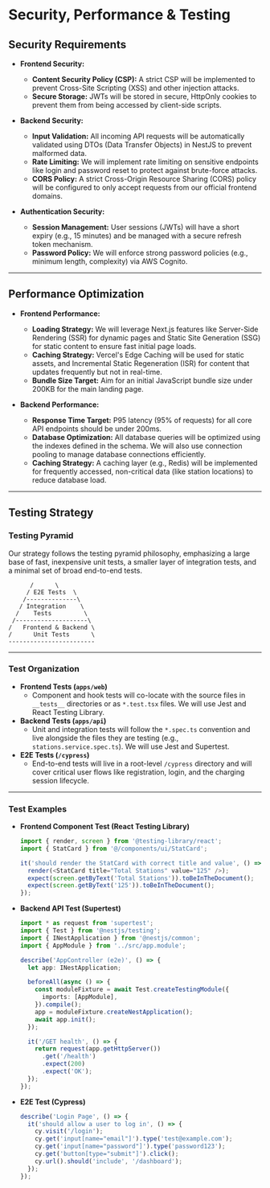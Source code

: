 # Security, Performance & Testing

## Security Requirements

  * **Frontend Security:**

      * **Content Security Policy (CSP):** A strict CSP will be implemented to prevent Cross-Site Scripting (XSS) and other injection attacks.
      * **Secure Storage:** JWTs will be stored in secure, HttpOnly cookies to prevent them from being accessed by client-side scripts.

  * **Backend Security:**

      * **Input Validation:** All incoming API requests will be automatically validated using DTOs (Data Transfer Objects) in NestJS to prevent malformed data.
      * **Rate Limiting:** We will implement rate limiting on sensitive endpoints like login and password reset to protect against brute-force attacks.
      * **CORS Policy:** A strict Cross-Origin Resource Sharing (CORS) policy will be configured to only accept requests from our official frontend domains.

  * **Authentication Security:**

      * **Session Management:** User sessions (JWTs) will have a short expiry (e.g., 15 minutes) and be managed with a secure refresh token mechanism.
      * **Password Policy:** We will enforce strong password policies (e.g., minimum length, complexity) via AWS Cognito.

---

## Performance Optimization

  * **Frontend Performance:**

      * **Loading Strategy:** We will leverage Next.js features like Server-Side Rendering (SSR) for dynamic pages and Static Site Generation (SSG) for static content to ensure fast initial page loads.
      * **Caching Strategy:** Vercel's Edge Caching will be used for static assets, and Incremental Static Regeneration (ISR) for content that updates frequently but not in real-time.
      * **Bundle Size Target:** Aim for an initial JavaScript bundle size under 200KB for the main landing page.

  * **Backend Performance:**

      * **Response Time Target:** P95 latency (95% of requests) for all core API endpoints should be under 200ms.
      * **Database Optimization:** All database queries will be optimized using the indexes defined in the schema. We will also use connection pooling to manage database connections efficiently.
      * **Caching Strategy:** A caching layer (e.g., Redis) will be implemented for frequently accessed, non-critical data (like station locations) to reduce database load.

---

## Testing Strategy

### Testing Pyramid

Our strategy follows the testing pyramid philosophy, emphasizing a large base of fast, inexpensive unit tests, a smaller layer of integration tests, and a minimal set of broad end-to-end tests.

```
      /      \
     / E2E Tests  \
    /--------------\
   / Integration    \
  /    Tests         \
 /--------------------\
/   Frontend & Backend \
/      Unit Tests      \
------------------------
```

---

### Test Organization

  * **Frontend Tests (`apps/web`)**
      * Component and hook tests will co-locate with the source files in `__tests__` directories or as `*.test.tsx` files. We will use Jest and React Testing Library.
  * **Backend Tests (`apps/api`)**
      * Unit and integration tests will follow the `*.spec.ts` convention and live alongside the files they are testing (e.g., `stations.service.spec.ts`). We will use Jest and Supertest.
  * **E2E Tests (`/cypress`)**
      * End-to-end tests will live in a root-level `/cypress` directory and will cover critical user flows like registration, login, and the charging session lifecycle.

---

### Test Examples

  * **Frontend Component Test (React Testing Library)**
    ```typescript
    import { render, screen } from '@testing-library/react';
    import { StatCard } from '@/components/ui/StatCard';

    it('should render the StatCard with correct title and value', () => {
      render(<StatCard title="Total Stations" value="125" />);
      expect(screen.getByText('Total Stations')).toBeInTheDocument();
      expect(screen.getByText('125')).toBeInTheDocument();
    });
    ```
  * **Backend API Test (Supertest)**
    ```typescript
    import * as request from 'supertest';
    import { Test } from '@nestjs/testing';
    import { INestApplication } from '@nestjs/common';
    import { AppModule } from '../src/app.module';

    describe('AppController (e2e)', () => {
      let app: INestApplication;

      beforeAll(async () => {
        const moduleFixture = await Test.createTestingModule({
          imports: [AppModule],
        }).compile();
        app = moduleFixture.createNestApplication();
        await app.init();
      });

      it('/GET health', () => {
        return request(app.getHttpServer())
          .get('/health')
          .expect(200)
          .expect('OK');
      });
    });
    ```
  * **E2E Test (Cypress)**
    ```typescript
    describe('Login Page', () => {
      it('should allow a user to log in', () => {
        cy.visit('/login');
        cy.get('input[name="email"]').type('test@example.com');
        cy.get('input[name="password"]').type('password123');
        cy.get('button[type="submit"]').click();
        cy.url().should('include', '/dashboard');
      });
    });
    ```